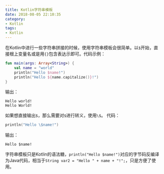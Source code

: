 ```yaml
---
title: Kotlin字符串模板
date: 2018-08-05 22:10:35
category:
- Kotlin
tags:
- Kotlin
---
```

在Kotlin中进行一些字符串拼接的时候，使用字符串模板会很简单。以`$`开始，直接根上变量名或是用`{}`包含表达示即可。代码示例：
``` Kotlin
fun main(args: Array<String>) {
    val name = "world"
    println("Hello $name!")
    println("Hello ${name.capitalize()}!")
}
```
输出：
```
Hello world!
Hello World!
```
如果想直接输出`$`，那么需要对`$`进行转义，使用`\$`。
代码：
``` Kotlin
println("Hello \$name!")
```
输出：
```
Hello $name!
```
字符串模板只是Kotlin的语法糖，`println("Hello $name!")`对应的字节码反编译为Java代码，相当于`String var2 = "Hello " + name + "!";`，只是方便了使用。

